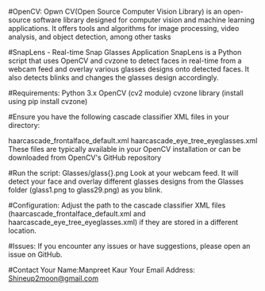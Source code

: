 #OpenCV:
Opwn CV(Open Source Computer Vision Library) is an open-source software library designed for computer vision and machine learning applications. It offers tools and algorithms for image processing, video analysis, and object detection, among other tasks

#SnapLens - Real-time Snap Glasses Application
SnapLens is a Python script that uses OpenCV and cvzone to detect faces in real-time from a webcam feed and overlay various glasses designs onto detected faces. It also detects blinks and changes the glasses design accordingly.

#Requirements:
Python 3.x
OpenCV (cv2 module)
cvzone library (install using pip install cvzone)

#Ensure you have the following cascade classifier XML files in your directory:

haarcascade_frontalface_default.xml
haarcascade_eye_tree_eyeglasses.xml
These files are typically available in your OpenCV installation or can be downloaded from OpenCV's GitHub repository

#Run the script:
Glasses/glass{}.png 
Look at your webcam feed. It will detect your face and overlay different glasses designs from the Glasses folder (glass1.png to glass29.png) as you blink.

#Configuration:
Adjust the path to the cascade classifier XML files (haarcascade_frontalface_default.xml and haarcascade_eye_tree_eyeglasses.xml) if they are stored in a different location.

#Issues:
If you encounter any issues or have suggestions, please open an issue on GitHub.

#Contact
Your Name:Manpreet Kaur
Your Email Address: Shineup2moon@gmail.com
